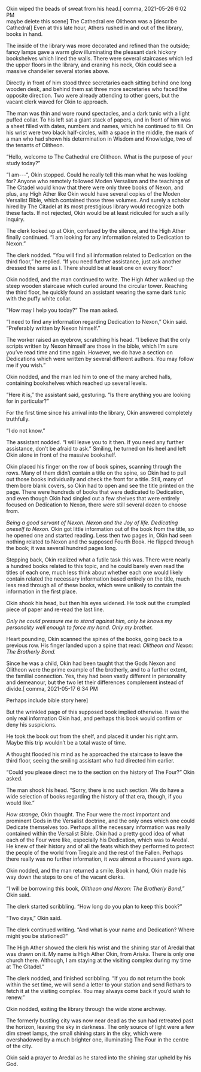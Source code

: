 Okin wiped the beads of sweat from his head.\[ comma, 2021-05-26 6:02 PM  
maybe delete this scene\] The Cathedral ere Olitheon was a \[describe Cathedral\] Even at this late hour, Athers rushed in and out of the library, books in hand.

The inside of the library was more decorated and refined than the outside; fancy lamps gave a warm glow illuminating the pleasant dark hickory bookshelves which lined the walls. There were several staircases which led the upper floors in the library, and craning his neck, Okin could see a massive chandelier several stories above. 

Directly in front of him stood three secretaries each sitting behind one long wooden desk, and behind them sat three more secretaries who faced the opposite direction. Two were already attending to other goers, but the vacant clerk waved for Okin to approach.

The man was thin and wore round spectacles, and a dark tunic with a light puffed collar. To his left sat a giant stack of papers, and in front of him was a sheet filled with dates, numbers and names, which he continued to fill. On his wrist were two black half-circles, with a space in the middle, the mark of a man who had shown his determination in Wisdom and Knowledge, two of the tenants of Olitheon.

“Hello, welcome to The Cathedral ere Olitheon. What is the purpose of your study today?” 

“I am---“, Okin stopped. Could he really tell this man what he was looking for? Anyone who remotely followed Moden Versalism and the teachings of The Citadel would know that there were only three books of Nexon, and plus, any High Ather like Okin would have several copies of the Moden Versalist Bible, which contained those three volumes. And surely a scholar hired by The Citadel at its most prestigious library would recognize both these facts. If not rejected, Okin would be at least ridiculed for such a silly inquiry. 

The clerk looked up at Okin, confused by the silence, and the High Ather finally continued. “I am looking for any information related to Dedication to Nexon.”

The clerk nodded.  “You will find all information related to Dedication on the third floor,” he replied. “If you need further assistance, just ask another dressed the same as I. There should be at least one on every floor."

Okin nodded, and the man continued to write.  The High Ather walked up the steep wooden staircase which curled around the circular tower. Reaching the third floor, he quickly found an assistant wearing the same dark tunic with the puffy white collar.

“How may I help you today?” The man asked.

“I need to find any information regarding Dedication to Nexon,” Okin said. “Preferably written by Nexon himself.”

The worker raised an eyebrow, scratching his head. “I believe that the only scripts written by Nexon himself are those in the bible, which I’m sure you’ve read time and time again. However, we do have a section on Dedications which were written by several different authors. You may follow me if you wish.”

Okin nodded, and the man led him to one of the many arched halls, containing bookshelves which reached up several levels. 

“Here it is,” the assistant said, gesturing. “Is there anything you are looking for in particular?”

For the first time since his arrival into the library, Okin answered completely truthfully. 

“I do not know.”

The assistant nodded. “I will leave you to it then. If you need any further assistance, don’t be afraid to ask.” Smiling, he turned on his heel and left Okin alone in front of the massive bookshelf.

Okin placed his finger on the row of book spines, scanning through the rows. Many of them didn’t contain a title on the spine, so Okin had to pull out those books individually and check the front for a title. Still, many of them bore blank covers, so Okin had to open and see the title printed on the page. There were hundreds of books that were dedicated to Dedication, and even though Okin had singled out a few shelves that were entirely focused on Dedication to Nexon, there were still several dozen to choose from.

*Being a good servant of Nexon. Nexon and the Joy of life. Dedicating oneself to Nexon.* Okin got little information out of the book from the title, so he opened one and started reading. Less then two pages in, Okin had seen nothing related to Nexon and the supposed Fourth Book. He flipped through the book; it was several hundred pages long. 

Stepping back, Okin realized what a futile task this was. There were nearly a hundred books related to this topic, and he could barely even read the titles of each one, much less think about whether each one would likely contain related the necessary information based entirely on the title, much less read through all of these books, which were unlikely to contain the information in the first place.

Okin shook his head, but then his eyes widened. He took out the crumpled piece of paper and re-read the last line.  

*Only he could pressure me to stand against him, only he knows my personality well enough to force my hand. Only my brother.*

Heart pounding, Okin scanned the spines of the books, going back to a previous row. His finger landed upon a spine that read: *Olitheon and Nexon: The Brotherly Bond.*

Since he was a child, Okin had been taught that the Gods Nexon and Olitheon were the prime example of the brotherly, and to a further extent, the familial connection. Yes, they had been vastly different in personality and demeanour, but the two let their differences complement instead of divide.\[ comma, 2021-05-17 6:34 PM

Perhaps include bible story here\]

But the wrinkled page of this supposed book implied otherwise. It was the only real information Okin had, and perhaps this book would confirm or deny his suspicions.

He took the book out from the shelf, and placed it under his right arm. Maybe this trip wouldn’t be a total waste of time. 

A thought flooded his mind as he approached the staircase to leave the third floor, seeing the smiling assistant who had directed him earlier.  

“Could you please direct me to the section on the history of The Four?” Okin asked.

The man shook his head. “Sorry, there is no such section. We do have a wide selection of books regarding the history of that era, though, if you would like.”

*How strange,* Okin thought. The Four were the most important and prominent Gods in the Versalist doctrine, and the only ones which one could Dedicate themselves too. Perhaps all the necessary information was really contained within the Versalist Bible. Okin had a pretty good idea of what each of the Four were like, especially his Dedication, which was to Aredal. He knew of their history and of all the feats which they performed to protect the people of the world from Tregale and the rest of the Fallen. Perhaps there really was no further information, it *was* almost a thousand years ago.

Okin nodded, and the man returned a smile. Book in hand, Okin made his way down the steps to one of the vacant clerks.

“I will be borrowing this book, *Olitheon and Nexon: The Brotherly Bond,*” Okin said.

The clerk started scribbling. “How long do you plan to keep this book?”

“Two days,” Okin said. 

The clerk continued writing. “And what is your name and Dedication? Where might you be stationed?” 

The High Ather showed the clerk his wrist and the shining star of Aredal that was drawn on it. My name is High Ather Okin, from Ariska. There is only one church there. Although, I am staying at the visiting complex during my time at The Citadel.”

The clerk nodded, and finished scribbling. “If you do not return the book within the set time, we will send a letter to your station and send Rothars to fetch it at the visiting complex. You may always come back if you’d wish to renew.”

Okin nodded, exiting the library through the wide stone archway. 

The formerly bustling city was now near dead as the sun had retreated past the horizon, leaving the sky in darkness. The only source of light were a few dim street lamps, the small shining stars in the sky, which were overshadowed by a much brighter one, illuminating The Four in the centre of the city.

Okin said a prayer to Aredal as he stared into the shining star upheld by his God.